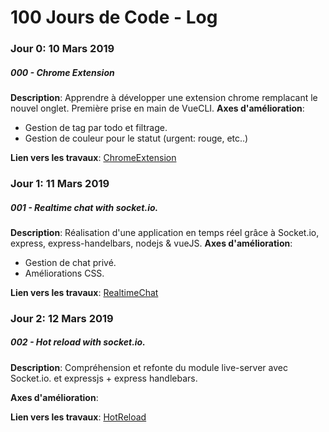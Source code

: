 # 100 Jours de Code - Log

### Jour 0: 10 Mars 2019
##### 000 - Chrome Extension 

**Description**: Apprendre à développer une extension chrome remplacant le nouvel onglet. Première prise en main de VueCLI.
**Axes d'amélioration**: 
- Gestion de tag par todo et filtrage.
- Gestion de couleur pour le statut (urgent: rouge, etc..)

**Lien vers les travaux**: [ChromeExtension](./000-chrome-extension/)

### Jour 1: 11 Mars 2019
##### 001 - Realtime chat with socket.io.

**Description**: Réalisation d'une application en temps réel grâce à Socket.io, express, express-handelbars, nodejs & vueJS.
**Axes d'amélioration**: 
- Gestion de chat privé.
- Améliorations CSS.

**Lien vers les travaux**: [RealtimeChat](./001-realtime-chat/)

### Jour 2: 12 Mars 2019
##### 002 - Hot reload with socket.io.

**Description**: Compréhension et refonte du module live-server avec Socket.io. et expressjs + express handlebars.

**Axes d'amélioration**:

**Lien vers les travaux**: [HotReload](./002-hot-reload)